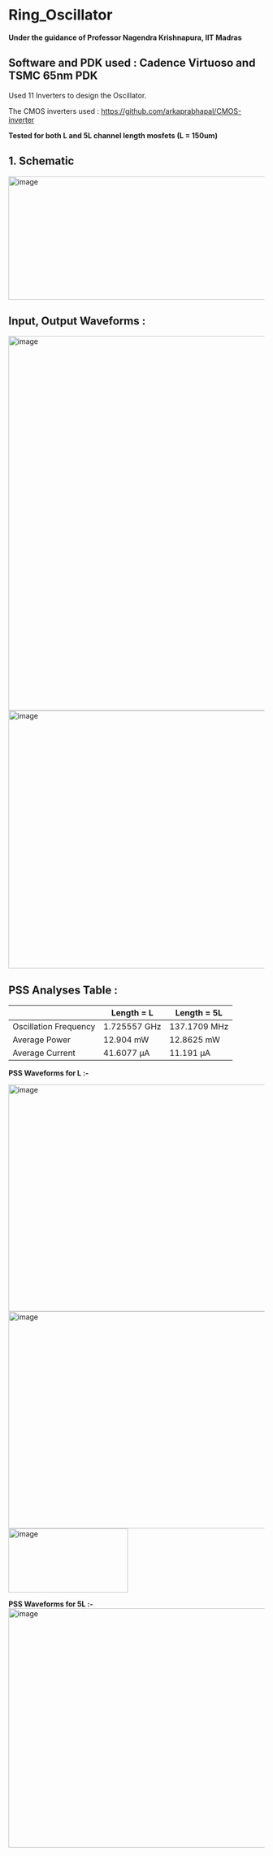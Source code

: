 # Ring_Oscillator

**Under the guidance of Professor Nagendra Krishnapura, IIT Madras**

## Software and PDK used : Cadence Virtuoso and TSMC 65nm PDK

Used 11 Inverters to design the Oscillator.

The CMOS inverters used : https://github.com/arkaprabhapal/CMOS-inverter

**Tested for both L and 5L channel length mosfets (L = 150um)**

## 1. Schematic
<img width="941" height="243" alt="image" src="https://github.com/user-attachments/assets/9d4fda8a-c3fb-4585-a9c0-c6e777114bc4" />

## Input, Output Waveforms :
<img width="965" height="737" alt="image" src="https://github.com/user-attachments/assets/bbe3cef1-4818-4209-a0dc-e6a8686383ea" />

<img width="943" height="508" alt="image" src="https://github.com/user-attachments/assets/48a0ecb9-9804-4486-aae4-02e669b9b551" />

## PSS Analyses Table :

|                      | Length = L   | Length = 5L   |
|----------------------|--------------|---------------|
| Oscillation Frequency| 1.725557 GHz | 137.1709 MHz  |
| Average Power        | 12.904 mW    | 12.8625 mW    |
| Average Current      | 41.6077 µA   | 11.191 µA     |

**PSS Waveforms for L :-**

<img width="1046" height="447" alt="image" src="https://github.com/user-attachments/assets/dc3aa87e-7acd-4d71-b2dd-d621aa4768bc" />
<img width="1132" height="427" alt="image" src="https://github.com/user-attachments/assets/db9bf1bc-0c2a-49d5-a902-7b98566ce50e" />
<img width="235" height="126" alt="image" src="https://github.com/user-attachments/assets/04c5c121-add3-4c9f-9383-77caec61e2c7" />

**PSS Waveforms for 5L :-**
<img width="1367" height="471" alt="image" src="https://github.com/user-attachments/assets/82bb3bb3-df93-4e16-a0d5-c5554b8ed3fc" />

